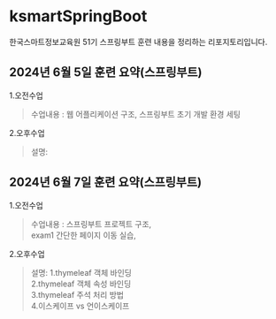 # ksmartSpringBoot
한국스마트정보교육원 51기 스프링부트 훈련 내용을 정리하는 리포지토리입니다.

  

## 2024년 6월 5일 훈련 요약(스프링부트)
 

1.오전수업
> 수업내용 : 웹 어플리케이션 구조, 스프링부트 초기 개발 환경 세팅 

2.오후수업
> 설명: 


## 2024년 6월 7일 훈련 요약(스프링부트)


1.오전수업
> 수업내용 : 스프링부트 프로젝트 구조, <br> 
>           exam1 간단한 페이지 이동 실습,

2.오후수업
> 설명: 1.thymeleaf 객체 바인딩 <br>
>       2.thymeleaf 객체 속성 바인딩 <br>
>       3.thymeleaf 주석 처리 방법 <br>
>       4.이스케이프 vs 언이스케이프 <br>